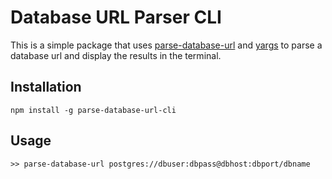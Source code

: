 # Database URL Parser CLI

This is a simple package that uses [parse-database-url](https://www.npmjs.com/package/parse-database-url) and [yargs](https://www.npmjs.com/package/yargs) to parse a database url and display the results in the terminal.

## Installation

```
npm install -g parse-database-url-cli
```

## Usage

```
>> parse-database-url postgres://dbuser:dbpass@dbhost:dbport/dbname
```
